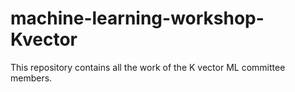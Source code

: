 # machine-learning-workshop-Kvector
This repository contains all the work of the K vector ML committee members.
